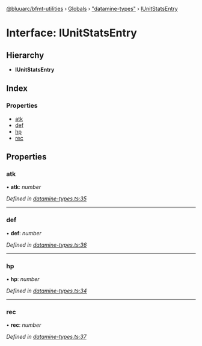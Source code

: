 [@bluuarc/bfmt-utilities](../README.md) › [Globals](../globals.md) › ["datamine-types"](../modules/_datamine_types_.md) › [IUnitStatsEntry](_datamine_types_.iunitstatsentry.md)

# Interface: IUnitStatsEntry

## Hierarchy

* **IUnitStatsEntry**

## Index

### Properties

* [atk](_datamine_types_.iunitstatsentry.md#atk)
* [def](_datamine_types_.iunitstatsentry.md#def)
* [hp](_datamine_types_.iunitstatsentry.md#hp)
* [rec](_datamine_types_.iunitstatsentry.md#rec)

## Properties

###  atk

• **atk**: *number*

*Defined in [datamine-types.ts:35](https://github.com/BluuArc/bfmt-utilities/blob/master/src/datamine-types.ts#L35)*

___

###  def

• **def**: *number*

*Defined in [datamine-types.ts:36](https://github.com/BluuArc/bfmt-utilities/blob/master/src/datamine-types.ts#L36)*

___

###  hp

• **hp**: *number*

*Defined in [datamine-types.ts:34](https://github.com/BluuArc/bfmt-utilities/blob/master/src/datamine-types.ts#L34)*

___

###  rec

• **rec**: *number*

*Defined in [datamine-types.ts:37](https://github.com/BluuArc/bfmt-utilities/blob/master/src/datamine-types.ts#L37)*
